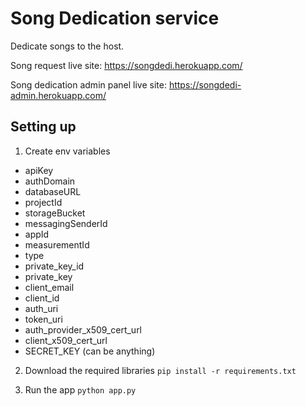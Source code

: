 # Song Dedication service

Dedicate songs to the host.

Song request live site: https://songdedi.herokuapp.com/

Song dedication admin panel live site: https://songdedi-admin.herokuapp.com/

## Setting up
1. Create env variables
- apiKey
- authDomain
- databaseURL
- projectId
- storageBucket
- messagingSenderId
- appId
- measurementId
- type
- private_key_id
- private_key
- client_email
- client_id
- auth_uri
- token_uri
- auth_provider_x509_cert_url
- client_x509_cert_url
- SECRET_KEY (can be anything)

2. Download the required libraries
`pip install -r requirements.txt`

3. Run the app
`python app.py`